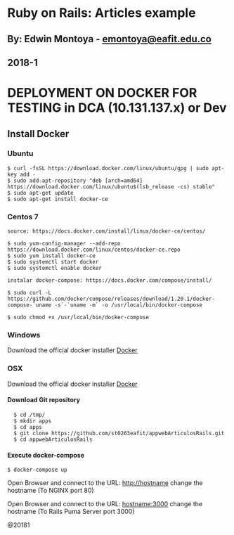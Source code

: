 # Ruby on Rails: Articles example
## By: Edwin Montoya - emontoya@eafit.edu.co
## 2018-1

# DEPLOYMENT ON DOCKER FOR TESTING in DCA  (10.131.137.x) or Dev

## Install Docker

### Ubuntu

    $ curl -fsSL https://download.docker.com/linux/ubuntu/gpg | sudo apt-key add -
    $ sudo add-apt-repository "deb [arch=amd64] https://download.docker.com/linux/ubuntu$(lsb_release -cs) stable"
    $ sudo apt-get update
    $ sudo apt-get install docker-ce

### Centos 7

    source: https://docs.docker.com/install/linux/docker-ce/centos/
    
    $ sudo yum-config-manager --add-repo https://download.docker.com/linux/centos/docker-ce.repo
    $ sudo yum install docker-ce
    $ sudo systemctl start docker
    $ sudo systemctl enable docker

    instalar docker-compose: https://docs.docker.com/compose/install/

    $ sudo curl -L https://github.com/docker/compose/releases/download/1.20.1/docker-compose-`uname -s`-`uname -m` -o /usr/local/bin/docker-compose

    $ sudo chmod +x /usr/local/bin/docker-compose

### Windows

Download the official docker installer [Docker](https://docs.docker.com/docker-for-windows/install/)

### OSX

Download the official docker installer  [Docker](https://docs.docker.com/docker-for-mac/install/)

#### Download Git repository

      $ cd /tmp/
      $ mkdir apps
      $ cd apps
      $ git clone https://github.com/st0263eafit/appwebArticulosRails.git
      $ cd appwebArticulosRails

#### Execute docker-compose

    $ docker-compose up

Open Browser and connect to the URL: [http://hostname](http://hostname) change the hostname (To NGINX port 80)

Open Browser and connect to the URL: [hostname:3000](hostname:3000) change the hostname (To Rails Puma Server port 3000)

@20181            
